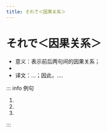 ```yaml
---
title: それで＜因果关系＞
---
```


# それで＜因果关系＞

- 意义：表示前后两句间的因果关系；
- <grammer-content sentence="接续：前句。それで + 后句，其中，**表示结果的后句**一般为与说话人的**意志无关的、自然发生的行为**；" trans="" />
- 译文：...；因此，....

::: info 例句

1. <grammer-content sentence="[女性/じょうせ]が[男性/だんせい]の[格好/かっこう]をして[踊る/おどる]ことにも[人々/ひとひと]はびっくりした。**それで**、[歌舞伎踊り/かぶきおどり]はあっという[間/ま]に[大/だい][流行/りゅうこう]した。" trans="女性打扮成男性跳舞也让人们大吃一惊。因此，歌舞伎舞蹈一眨眼就流行起来了。" />
1. <grammer-content sentence="この[食堂/しょくどう]は[安く/やすく]ておいしい。**それで**、いつも[混ん/こん]でいる。" trans="这个食堂又便宜又好吃，所以总是很拥挤。" />
1. <grammer-content sentence="あの[人/ひと]は[日本/にほん]で3[年間/ねんかん][勉強/べんきょう]した。**それで**、ほかの[学生/がくせい]より[日本語/にほんご]が[上手/じょうず]なんだ。" trans="他在日本学习了三年。所以，他的日语比其他同学好。" />

:::
